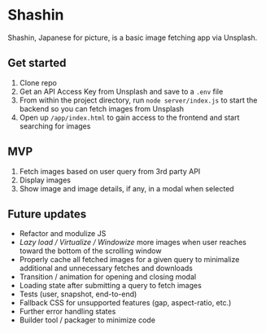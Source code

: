 # Shashin
Shashin, Japanese for picture, is a basic image fetching app via Unsplash.

## Get started
1. Clone repo
2. Get an API Access Key from Unsplash and save to a `.env` file
3. From within the project directory, run `node server/index.js` to start the backend so you can fetch images from Unsplash
4. Open up `/app/index.html` to gain access to the frontend and start searching for images

## MVP
1. Fetch images based on user query from 3rd party API
2. Display images
3. Show image and image details, if any, in a modal when selected

## Future updates
- Refactor and modulize JS
- *Lazy load / Virtualize / Windowize* more images when user reaches toward the bottom of the scrolling window
- Properly cache all fetched images for a given query to minimalize additional and unnecessary fetches and downloads
- Transition / animation for opening and closing modal
- Loading state after submitting a query to fetch images
- Tests (user, snapshot, end-to-end)
- Fallback CSS for unsupported features (gap, aspect-ratio, etc.)
- Further error handling states
- Builder tool / packager to minimize code